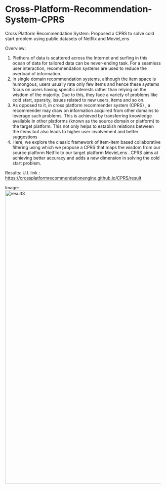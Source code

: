 # Cross-Platform-Recommendation-System-CPRS
Cross Platform Recommendation System: Proposed a CPRS to solve cold start problem using public datasets of Netflix and MovieLens

Overview:
1) Plethora of data is scattered across the Internet and surfing in this ocean of data for tailored data can be never-ending task. For a seamless user interaction, recommendation systems are used to reduce the overload of information.
2) In single domain recommendation systems, although the item space is humongous, users usually rate only few items and hence these systems focus on users having specific interests rather than relying on the wisdom of the majority. Due to this, they face a variety of problems like cold start, sparsity, issues related to new users, items and so on.
3) As opposed to it, in cross platform recommender system (CPRS) , a recommender may draw on information acquired from other domains to leverage such problems. This is achieved by transferring knowledge available in other platforms (known as the source domain or platform) to the target platform. This not only helps to establish relations between the items but also leads to higher user involvement and better suggestions
4) Here, we explore the classic framework of item-item based collaborative filtering using which we propose a CPRS that maps the wisdom from our source platform Netflix to our target platform MovieLens . CPRS aims at achieving better accuracy and adds a new dimension in solving the cold start problem.

Results:
U.I. link : https://crossplatformrecommendationengine.github.io/CPRS/result

Image:
<img width="948" alt="result3" src="https://user-images.githubusercontent.com/37115375/90546010-1d903700-e1a7-11ea-90c7-7c9792e8e017.png">
